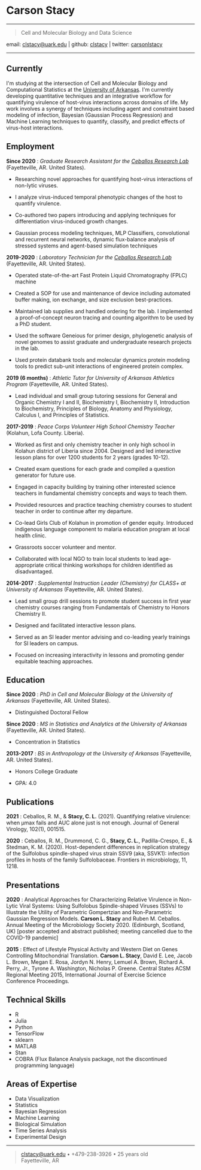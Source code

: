 Carson Stacy
=========================

----

>  Cell and Molecular Biology and Data Science
>  <div id="webaddress">
email: 
<a href="mailto:clstacy@uark.edu">clstacy@uark.edu</a>
| github:
<i class="fa fa-github"></i> <a href="http://github.com/clstacy">clstacy</a>
| twitter:
<i class="fa fa-twitter"></i> <a href="http://twitter.com/carsonlstacy">carsonlstacy</a>
</div>

----


Currently
--------------------
I'm studying at the intersection of Cell and Molecular Biology and Computational Statistics at the [University of Arkansas](http://www.uark.edu/). I'm currently developing quantitative techniques and an integrative workflow for quantifying virulence of host-virus interactions across domains of life. My work involves a synergy of techniques including agent and constraint based modeling of infection, Bayesian (Gaussian Process Regression) and Machine Learning techniques to quantify, classify, and predict effects of virus-host interactions.


Employment
--------------------

__Since 2020__
:   *Graduate Research Assistant for the [Ceballos Research Lab](https://ceballoslab.uark.edu/)*
    (Fayetteville, AR. United States).
* Researching novel approaches for quantifying host-virus interactions of non-lytic viruses. 

* I analyze virus-induced temporal phenotypic changes of the host to quantify virulence. 

* Co-authored two papers introducing and applying techniques for differentiation virus-induced growth changes. 

* Gaussian process modeling techniques, MLP Classifiers, convolutional and recurrent neural networks, dynamic flux-balance analysis of stressed systems and agent-based simulation techniques

__2019-2020__
:   *Laboratory Technician for the [Ceballos Research Lab](https://ceballoslab.uark.edu/)*
    (Fayetteville, AR. United States).

* Operated state-of-the-art Fast Protein Liquid Chromatography (FPLC) machine 

* Created a SOP for use and maintenance of device including automated buffer making, ion exchange, and size exclusion best-practices. 

* Maintained lab supplies and handled ordering for the lab. I implemented a proof-of-concept neuron tracing and counting algorithm to be used by a PhD student. 

* Used the software Geneious for primer design, phylogenetic analysis of novel genomes to assist graduate and undergraduate research projects in the lab. 

* Used protein databank tools and molecular dynamics protein modeling tools to predict sub-unit interactions of engineered protein complex.

__2019 (6 months)__
:   *Athletic Tutor for University of Arkansas Athletics Program*
    (Fayetteville, AR. United States).
    
* Lead individual and small group tutoring sessions for General and Organic Chemistry I and II, Biochemistry I, Biochemistry II, Introduction to Biochemistry, Principles of Biology,  Anatomy and Physiology, Calculus I, and Principles of Statistics.


__2017-2019__
:   *Peace Corps Volunteer High School Chemistry Teacher*
    (Kolahun, Lofa County. Liberia).

* Worked as first and only chemistry teacher in only high school in Kolahun district of Liberia since 2004. Designed and led interactive lesson plans for over 1200 students for 2 years (grades 10-12). 

* Created exam questions for each grade and compiled a question generator for future use.

* Engaged in capacity building by training other interested science teachers in fundamental chemistry concepts and ways to teach them. 

* Provided resources and practice teaching chemistry courses to student teacher in order to continue after my departure. 

* Co-lead Girls Club of Kolahun in promotion of gender equity. Introduced indigenous language component to malaria education program at local health clinic. 

* Grassroots soccer volunteer and mentor. 

* Collaborated with local NGO to train local students to lead age-appropriate critical thinking workshops for children identified as disadvantaged.

__2014-2017__
:   *Supplemental Instruction Leader (Chemistry) for CLASS+ at University of Arkansas* 
    (Fayetteville, AR. United States).

* Lead small group drill sessions to promote student success in first year chemistry courses ranging from Fundamentals of Chemistry to Honors Chemistry II. 

* Designed and facilitated interactive lesson plans. 

* Served as an SI leader mentor advising and co-leading yearly trainings for SI leaders on campus. 

* Focused on increasing interactivity in lessons and promoting gender equitable teaching approaches.


Education
---------

__Since 2020__
:   *PhD in Cell and Molecular Biology at the University of Arkansas*
    (Fayetteville, AR. United States).
    
* Distinguished Doctoral Fellow


__Since 2020__
:   *MS in Statistics and Analytics at the University of Arkansas*
    (Fayetteville, AR. United States).

* Concentration in Statistics


__2013-2017__
:   *BS in Anthropology at the University of Arkansas*
    (Fayetteville, AR. United States).
    
* Honors College Graduate

* GPA: 4.0


Publications
------------------------

__2021__
:    Ceballos, R. M., & __Stacy, C. L.__ (2021). Quantifying relative virulence: when μmax fails and AUC alone just is not enough. Journal of General Virology, 102(1), 001515.

__2020__
:    Ceballos, R. M., Drummond, C. G., __Stacy, C. L.__, Padilla-Crespo, E., & Stedman, K. M. (2020). Host-dependent differences in replication strategy of the Sulfolobus spindle-shaped virus strain SSV9 (aka, SSVK1): infection profiles in hosts of the family Sulfolobaceae. Frontiers in microbiology, 11, 1218.


Presentations
------------------------

__2020__
:    Analytical Approaches for Characterizing Relative Virulence in Non-Lytic Viral Systems: Using Sulfolobus Spindle-shaped Viruses (SSVs) to Illustrate the Utility of Parametric Gompertzian and Non-Parametric Gaussian Regression Models. __Carson L. Stacy__ and Ruben M. Ceballos. Annual Meeting of the Microbiology Society 2020. (Edinburgh, Scotland, UK) [poster accepted and abstract published; meeting cancelled due to the COVID-19 pandemic]

__2015__
:    Effect of Lifestyle Physical Activity and Western Diet on Genes Controlling Mitochondrial Translation. __Carson L. Stacy__, David E. Lee, Jacob L. Brown, Megan E. Rosa, Jordyn N. Henry, Lemuel A. Brown, Richard A. Perry, Jr., Tyrone A. Washington, Nicholas P. Greene. Central States ACSM Regional Meeting 2015, International Journal of Exercise Science Conference Proceedings.



Technical Skills
------------------------

* R
* Julia
* Python
* TensorFlow
* sklearn
* MATLAB
* Stan
* COBRA (Flux Balance Analysis package, not the discontinued programming language)

Areas of Expertise
------------------------

* Data Visualization
* Statistics
* Bayesian Regression
* Machine Learning
* Biological Simulation
* Time Series Analysis
* Experimental Design

----

> <clstacy@uark.edu> • +479-238-3926 • 25 years old\
>  Fayetteville, AR
